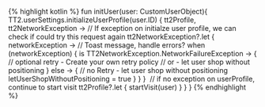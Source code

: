 {% highlight kotlin %}
fun initUser(user: CustomUserObject){
    TT2.userSettings.initializeUserProfile(user.ID) { tt2Profile, tt2NetworkException ->
        // If exception on initialze user profile, we can check if could try this request again
        tt2NetworkException?.let { networkException ->
            // Toast message, handle errors?
            when (networkException) {
                is TT2NetworkException.NetworkFailureException -> {
                    // optional retry - Create your own retry policy
                    // or - let user shop without positioning
                }
                else -> {
                    // no Retry - let user shop without positioning
                    letUserShopWithoutPositioning = true
                }
            }
        }
        ​
        // if no exception on userProfile, continue to start visit
        tt2Profile?.let {
            startVisit(user)
        }
    }
}
{% endhighlight %}